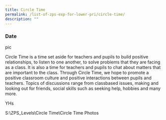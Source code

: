 ```yaml
---
title: Circle Time
permalink: /list-of-zps-exp-for-lower-pri/circle-time/
description: ""
---
```

### **Date**

pic  

Circle Time is a time set aside for teachers and pupils to build positive relationships, to listen to one another, to solve problems that they are facing as a class. It is also a time for teachers and pupils to chat about matters that are important to the class. Through Circle Time, we hope to promote a positive classroom culture and positive interactions between pupils and teachers. Topics of discussions range from classbased issues, making and looking out for friends, social skills such as seeking help, hobbies and many more.  

YHs  

S:\\ZPS\_Levels\\Circle Time\\Circle Time Photos